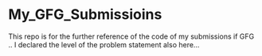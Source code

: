 # My_GFG_Submissioins
This repo is for the further reference of the code of my submissions if GFG .. I declared the level of the problem statement also here...
